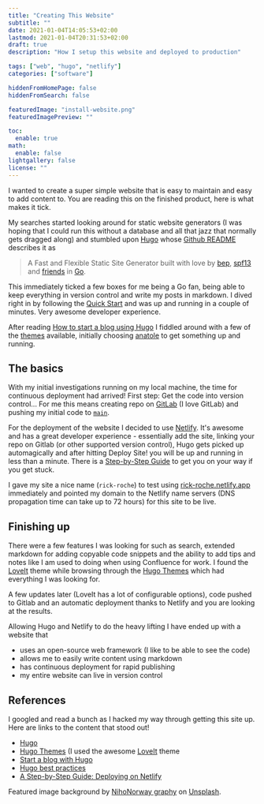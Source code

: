 ```yaml
---
title: "Creating This Website"
subtitle: ""
date: 2021-01-04T14:05:53+02:00
lastmod: 2021-01-04T20:31:53+02:00
draft: true
description: "How I setup this website and deployed to production"

tags: ["web", "hugo", "netlify"]
categories: ["software"]

hiddenFromHomePage: false
hiddenFromSearch: false

featuredImage: "install-website.png"
featuredImagePreview: ""

toc:
  enable: true
math:
  enable: false
lightgallery: false
license: ""
---
```


I wanted to create a super simple website that is easy to maintain and easy to add content to. You are reading this on the finished product, here is what makes it tick.

<!--more-->

My searches started looking around for static website generators (I was hoping that I could run this without a database and all that jazz that normally gets dragged along) and stumbled upon [Hugo](https://gohugo.io/) whose [Github README](https://github.com/gohugoio/hugo) describes it as 

> A Fast and Flexible Static Site Generator built with love by [bep](https://github.com/bep), [spf13](http://spf13.com/) and [friends](https://github.com/gohugoio/hugo/graphs/contributors) in [Go](https://golang.org/).

This immediately ticked a few boxes for me being a Go fan, being able to keep everything in version control and write my posts in markdown. I dived right in by following the [Quick Start](https://gohugo.io/getting-started/quick-start/) and was up and running in a couple of minutes. Very awesome developer experience.

After reading [How to start a blog using Hugo](https://flaviocopes.com/start-blog-with-hugo/) I fiddled around with a few of the [themes](https://themes.gohugo.io/) available, initially choosing [anatole](https://themes.gohugo.io/anatole/) to get something up and running.

## The basics

With my initial investigations running on my local machine, the time for continuous deployment had arrived! First step: Get the code into version control... For me this means creating repo on [GitLab](https://gitlab.com/) (I love GitLab) and pushing my initial code to [`main`](https://boleary.dev/blog/2020-06-11-change-your-default-branch.html).

For the deployment of the website I decided to use [Netlify](https://www.netlify.com/). It's awesome and has a great developer experience - essentially add the site, linking your repo on Gitlab (or other supported version control), Hugo gets picked up automagically and after hitting Deploy Site! you will be up and running in less than a minute. There is a [Step-by-Step Guide](https://www.netlify.com/blog/2016/09/29/a-step-by-step-guide-deploying-on-netlify/) to get you on your way if you get stuck.

I gave my site a nice name (`rick-roche`) to test using [rick-roche.netlify.app](https://rick-roche.netlify.app) immediately and pointed my domain to the Netlify name servers (DNS propagation time can take up to 72 hours) for this site to be live.

## Finishing up

There were a few features I was looking for such as search, extended markdown for adding copyable code snippets and the ability to add tips and notes like I am used to doing when using Confluence for work. I found the [LoveIt](https://themes.gohugo.io/loveit/) theme while browsing through the [Hugo Themes](https://themes.gohugo.io/) which had everything I was looking for. 

A few updates later (LoveIt has a lot of configurable options), code pushed to Gitlab and an automatic deployment thanks to Netlify and you are looking at the results. 

Allowing Hugo and Netlify to do the heavy lifting I have ended up with a website that
- uses an open-source web framework (I like to be able to see the code)
- allows me to easily write content using markdown
- has continuous deployment for rapid publishing
- my entire website can live in version control

## References

I googled and read a bunch as I hacked my way through getting this site up. Here are links to the content that stood out!

- [Hugo](https://gohugo.io/)
- [Hugo Themes](https://themes.gohugo.io/) (I used the awesome [LoveIt](https://themes.gohugo.io/loveit/) theme
- [Start a blog with Hugo](https://flaviocopes.com/start-blog-with-hugo/)
- [Hugo best practices](https://github.com/spech66/hugo-best-practices)
- [A Step-by-Step Guide: Deploying on Netlify](https://www.netlify.com/blog/2016/09/29/a-step-by-step-guide-deploying-on-netlify/)

Featured image background by [NihoNorway graphy](https://unsplash.com/@nihongraphy?utm_source=unsplash&amp;utm_medium=referral&amp;utm_content=creditCopyText) on [Unsplash](https://unsplash.com/?utm_source=unsplash&amp;utm_medium=referral&amp;utm_content=creditCopyText").
